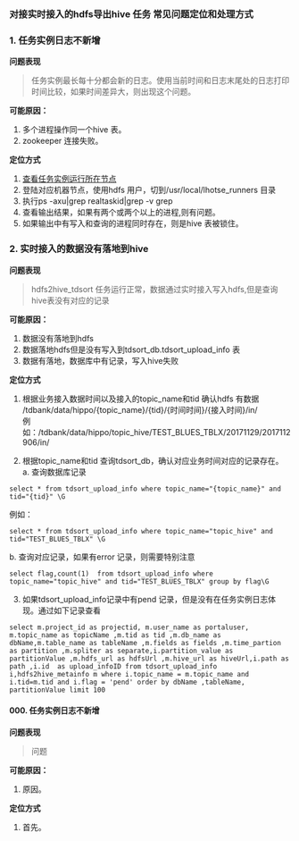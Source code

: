 ### 对接实时接入的hdfs导出hive 任务 常见问题定位和处理方式

### 1. 任务实例日志不新增
**问题表现**  
>任务实例最长每十分都会新的日志。使用当前时间和日志末尾处的日志打印时间比较，如果时间差异大，则出现这个问题。  

**可能原因：**  
1. 多个进程操作同一个hive 表。  
2. zookeeper 连接失败。   

**定位方式**  
1. [查看任务实例运行所在节点](/workflow/workflow/qa/common_operation.md)
2. 登陆对应机器节点，使用hdfs 用户，切到/usr/local/lhotse_runners 目录  
3. 执行ps -axu|grep realtaskid|grep -v grep 
4. 查看输出结果，如果有两个或两个以上的进程,则有问题。
5. 如果输出中有写入和查询的进程同时存在，则是hive 表被锁住。

### 2. 实时接入的数据没有落地到hive
**问题表现**  
> hdfs2hive_tdsort 任务运行正常，数据通过实时接入写入hdfs,但是查询hive表没有对应的记录

**可能原因：**  
1. 数据没有落地到hdfs
2. 数据落地hdfs但是没有写入到tdsort_db.tdsort_upload_info 表
3. 数据有落地，数据库中有记录，写入hive失败
   
**定位方式** 
1. 根据业务接入数据时间以及接入的topic_name和tid 确认hdfs 有数据  
/tdbank/data/hippo/{topic_name}/{tid}/{时间时间}/{接入时间}/in/  
例如：/tdbank/data/hippo/topic_hive/TEST_BLUES_TBLX/20171129/2017112906/in/
  
2. 根据topic_name和tid 查询tdsort_db，确认对应业务时间对应的记录存在。  
a. 查询数据库记录
```
select * from tdsort_upload_info where topic_name="{topic_name}" and tid="{tid}" \G  
```
例如：
```  
select * from tdsort_upload_info where topic_name="topic_hive" and tid="TEST_BLUES_TBLX" \G
```
b. 查询对应记录，如果有error 记录，则需要特别注意
```
select flag,count(1)  from tdsort_upload_info where topic_name="topic_hive" and tid="TEST_BLUES_TBLX" group by flag\G
```

3. 如果tdsort_upload_info记录中有pend 记录，但是没有在任务实例日志体现。通过如下记录查看
```
select m.project_id as projectid, m.user_name as portaluser, m.topic_name as topicName ,m.tid as tid ,m.db_name as dbName,m.table_name as tableName ,m.fields as fields ,m.time_partion as partition ,m.spliter as separate,i.partition_value as partitionValue ,m.hdfs_url as hdfsUrl ,m.hive_url as hiveUrl,i.path as path ,i.id  as upload_infoID from tdsort_upload_info i,hdfs2hive_metainfo m where i.topic_name = m.topic_name and i.tid=m.tid and i.flag = 'pend' order by dbName ,tableName, partitionValue limit 100
```

#### 000. 任务实例日志不新增
**问题表现**  
>问题

**可能原因：**  
1. 原因。  

**定位方式** 
1. 首先。  
